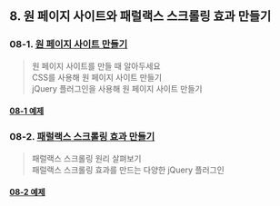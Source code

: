 ## 8. 원 페이지 사이트와 패럴랙스 스크롤링 효과 만들기

### 08-1. [원 페이지 사이트 만들기](https://github.com/LAH1203/Doit_FE_WebDesign/blob/main/Chapter%208/8-1.md)
> 원 페이지 사이트를 만들 때 알아두세요<br>
> CSS를 사용해 원 페이지 사이트 만들기<br>
> jQuery 플러그인을 사용해 원 페이지 사이트 만들기
#### [08-1 예제](https://github.com/LAH1203/Doit_FE_WebDesign/tree/main/Chapter%208/8-1%20%EC%98%88%EC%A0%9C)
### 08-2. [패럴랙스 스크롤링 효과 만들기](https://github.com/LAH1203/Doit_FE_WebDesign/blob/main/Chapter%208/8-2.md)
> 패럴랙스 스크롤링 원리 살펴보기<br>
> 패럴랙스 스크롤링 효과를 만드는 다양한 jQuery 플러그인
#### [08-2 예제](https://github.com/LAH1203/Doit_FE_WebDesign/tree/main/Chapter%208/8-2%20%EC%98%88%EC%A0%9C)
